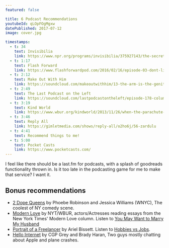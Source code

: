 ```yaml
---
featured: false

title: 6 Podcast Recommendations
youtubeId: qLOpFOgMgxw
datePublished: 2017-07-12
image: cover.jpg

timestamps:
  - t: 34
    text: Invisibilia
    link: https://www.npr.org/programs/invisibilia/375927143/the-secret-history-of-thoughts
  - t: 1:17
    text: Flash Forward
    link: https://www.flashforwardpod.com/2016/02/16/episode-03-dont-lie-to-me/
  - t: 2:12
    text: Make Out With Him
    link: https://soundcloud.com/makeoutwithhim/13-the-arm-is-the-genital-of-the-body
  - t: 2:49
    text: The Last Podcast on the Left
    link: https://soundcloud.com/lastpodcastontheleft/episode-178-columbine-part-one-more-than-a-squirrel-less-than-a-retriever
  - t: 3:19
    text: Kind World
    link: https://www.wbur.org/kindworld/2013/11/26/when-the-parachute-failed-a-true-sacrifice
  - t: 3:46
    text: Reply All
    link: https://gimletmedia.com/shows/reply-all/o2ho6j/56-zardulu
  - t: 4:41
    text: Recommend things to me!
  - t: 5:00
    text: Pocket Casts
    link: https://www.pocketcasts.com/
---
```


I feel like there should be a last.fm for podcasts, with a splash of goodreads functionality thrown in. Is it too late in the podcasting game for me to make that service? I want it.

## Bonus recommendations

- [2 Dope Queens](https://www.wnyc.org/shows/dopequeens) by Phoebe Robinson and Jessica Williams (WNYC), The coolest of NY comedy scene.
- [Modern Love](http://www.npr.org/podcasts/469516571/modern-love) by NYT/WBUR, actors/Actresses reading essays from the New York Times' Modern Love column. Listen to [You May Want to Marry My Husband](https://www.nytimes.com/2017/03/03/style/modern-love-you-may-want-to-marry-my-husband.html)
- [Portrait of a Freelancer](https://soundcloud.com/portraitofafreelancer) by Ariel Bissett. Listen to [Hobbies vs Jobs](https://soundcloud.com/portraitofafreelancer/hobbies-vs-jobs).
- [Hello Internet](http://www.hellointernet.fm/) by CGP Grey and Brady Haran, Two guys mostly chatting about Apple and plane crashes.
